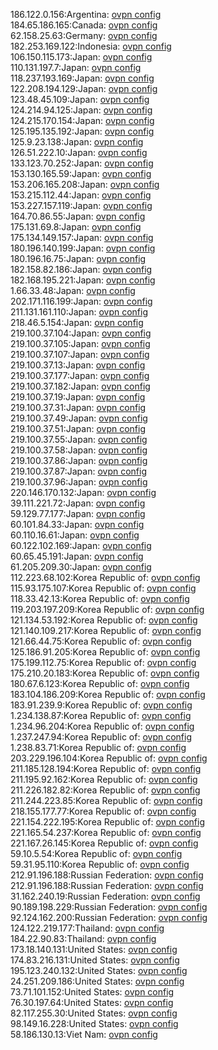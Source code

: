 186.122.0.156:Argentina: [ovpn config](vpn/186_122_0_156.ovpn)  
184.65.186.165:Canada: [ovpn config](vpn/184_65_186_165.ovpn)  
62.158.25.63:Germany: [ovpn config](vpn/62_158_25_63.ovpn)  
182.253.169.122:Indonesia: [ovpn config](vpn/182_253_169_122.ovpn)  
106.150.115.173:Japan: [ovpn config](vpn/106_150_115_173.ovpn)  
110.131.197.7:Japan: [ovpn config](vpn/110_131_197_7.ovpn)  
118.237.193.169:Japan: [ovpn config](vpn/118_237_193_169.ovpn)  
122.208.194.129:Japan: [ovpn config](vpn/122_208_194_129.ovpn)  
123.48.45.109:Japan: [ovpn config](vpn/123_48_45_109.ovpn)  
124.214.94.125:Japan: [ovpn config](vpn/124_214_94_125.ovpn)  
124.215.170.154:Japan: [ovpn config](vpn/124_215_170_154.ovpn)  
125.195.135.192:Japan: [ovpn config](vpn/125_195_135_192.ovpn)  
125.9.23.138:Japan: [ovpn config](vpn/125_9_23_138.ovpn)  
126.51.222.10:Japan: [ovpn config](vpn/126_51_222_10.ovpn)  
133.123.70.252:Japan: [ovpn config](vpn/133_123_70_252.ovpn)  
153.130.165.59:Japan: [ovpn config](vpn/153_130_165_59.ovpn)  
153.206.165.208:Japan: [ovpn config](vpn/153_206_165_208.ovpn)  
153.215.112.44:Japan: [ovpn config](vpn/153_215_112_44.ovpn)  
153.227.157.119:Japan: [ovpn config](vpn/153_227_157_119.ovpn)  
164.70.86.55:Japan: [ovpn config](vpn/164_70_86_55.ovpn)  
175.131.69.8:Japan: [ovpn config](vpn/175_131_69_8.ovpn)  
175.134.149.157:Japan: [ovpn config](vpn/175_134_149_157.ovpn)  
180.196.140.199:Japan: [ovpn config](vpn/180_196_140_199.ovpn)  
180.196.16.75:Japan: [ovpn config](vpn/180_196_16_75.ovpn)  
182.158.82.186:Japan: [ovpn config](vpn/182_158_82_186.ovpn)  
182.168.195.221:Japan: [ovpn config](vpn/182_168_195_221.ovpn)  
1.66.33.48:Japan: [ovpn config](vpn/1_66_33_48.ovpn)  
202.171.116.199:Japan: [ovpn config](vpn/202_171_116_199.ovpn)  
211.131.161.110:Japan: [ovpn config](vpn/211_131_161_110.ovpn)  
218.46.5.154:Japan: [ovpn config](vpn/218_46_5_154.ovpn)  
219.100.37.104:Japan: [ovpn config](vpn/219_100_37_104.ovpn)  
219.100.37.105:Japan: [ovpn config](vpn/219_100_37_105.ovpn)  
219.100.37.107:Japan: [ovpn config](vpn/219_100_37_107.ovpn)  
219.100.37.13:Japan: [ovpn config](vpn/219_100_37_13.ovpn)  
219.100.37.177:Japan: [ovpn config](vpn/219_100_37_177.ovpn)  
219.100.37.182:Japan: [ovpn config](vpn/219_100_37_182.ovpn)  
219.100.37.19:Japan: [ovpn config](vpn/219_100_37_19.ovpn)  
219.100.37.31:Japan: [ovpn config](vpn/219_100_37_31.ovpn)  
219.100.37.49:Japan: [ovpn config](vpn/219_100_37_49.ovpn)  
219.100.37.51:Japan: [ovpn config](vpn/219_100_37_51.ovpn)  
219.100.37.55:Japan: [ovpn config](vpn/219_100_37_55.ovpn)  
219.100.37.58:Japan: [ovpn config](vpn/219_100_37_58.ovpn)  
219.100.37.86:Japan: [ovpn config](vpn/219_100_37_86.ovpn)  
219.100.37.87:Japan: [ovpn config](vpn/219_100_37_87.ovpn)  
219.100.37.96:Japan: [ovpn config](vpn/219_100_37_96.ovpn)  
220.146.170.132:Japan: [ovpn config](vpn/220_146_170_132.ovpn)  
39.111.221.72:Japan: [ovpn config](vpn/39_111_221_72.ovpn)  
59.129.77.177:Japan: [ovpn config](vpn/59_129_77_177.ovpn)  
60.101.84.33:Japan: [ovpn config](vpn/60_101_84_33.ovpn)  
60.110.16.61:Japan: [ovpn config](vpn/60_110_16_61.ovpn)  
60.122.102.169:Japan: [ovpn config](vpn/60_122_102_169.ovpn)  
60.65.45.191:Japan: [ovpn config](vpn/60_65_45_191.ovpn)  
61.205.209.30:Japan: [ovpn config](vpn/61_205_209_30.ovpn)  
112.223.68.102:Korea Republic of: [ovpn config](vpn/112_223_68_102.ovpn)  
115.93.175.107:Korea Republic of: [ovpn config](vpn/115_93_175_107.ovpn)  
118.33.42.13:Korea Republic of: [ovpn config](vpn/118_33_42_13.ovpn)  
119.203.197.209:Korea Republic of: [ovpn config](vpn/119_203_197_209.ovpn)  
121.134.53.192:Korea Republic of: [ovpn config](vpn/121_134_53_192.ovpn)  
121.140.109.217:Korea Republic of: [ovpn config](vpn/121_140_109_217.ovpn)  
121.66.44.75:Korea Republic of: [ovpn config](vpn/121_66_44_75.ovpn)  
125.186.91.205:Korea Republic of: [ovpn config](vpn/125_186_91_205.ovpn)  
175.199.112.75:Korea Republic of: [ovpn config](vpn/175_199_112_75.ovpn)  
175.210.20.183:Korea Republic of: [ovpn config](vpn/175_210_20_183.ovpn)  
180.67.6.123:Korea Republic of: [ovpn config](vpn/180_67_6_123.ovpn)  
183.104.186.209:Korea Republic of: [ovpn config](vpn/183_104_186_209.ovpn)  
183.91.239.9:Korea Republic of: [ovpn config](vpn/183_91_239_9.ovpn)  
1.234.138.87:Korea Republic of: [ovpn config](vpn/1_234_138_87.ovpn)  
1.234.96.204:Korea Republic of: [ovpn config](vpn/1_234_96_204.ovpn)  
1.237.247.94:Korea Republic of: [ovpn config](vpn/1_237_247_94.ovpn)  
1.238.83.71:Korea Republic of: [ovpn config](vpn/1_238_83_71.ovpn)  
203.229.196.104:Korea Republic of: [ovpn config](vpn/203_229_196_104.ovpn)  
211.185.128.194:Korea Republic of: [ovpn config](vpn/211_185_128_194.ovpn)  
211.195.92.162:Korea Republic of: [ovpn config](vpn/211_195_92_162.ovpn)  
211.226.182.82:Korea Republic of: [ovpn config](vpn/211_226_182_82.ovpn)  
211.244.223.85:Korea Republic of: [ovpn config](vpn/211_244_223_85.ovpn)  
218.155.177.77:Korea Republic of: [ovpn config](vpn/218_155_177_77.ovpn)  
221.154.222.195:Korea Republic of: [ovpn config](vpn/221_154_222_195.ovpn)  
221.165.54.237:Korea Republic of: [ovpn config](vpn/221_165_54_237.ovpn)  
221.167.26.145:Korea Republic of: [ovpn config](vpn/221_167_26_145.ovpn)  
59.10.5.54:Korea Republic of: [ovpn config](vpn/59_10_5_54.ovpn)  
59.31.95.110:Korea Republic of: [ovpn config](vpn/59_31_95_110.ovpn)  
212.91.196.188:Russian Federation: [ovpn config](vpn/212_91_196_188.ovpn)  
212.91.196.188:Russian Federation: [ovpn config](vpn/212_91_196_188.ovpn)  
31.162.240.19:Russian Federation: [ovpn config](vpn/31_162_240_19.ovpn)  
90.189.198.229:Russian Federation: [ovpn config](vpn/90_189_198_229.ovpn)  
92.124.162.200:Russian Federation: [ovpn config](vpn/92_124_162_200.ovpn)  
124.122.219.177:Thailand: [ovpn config](vpn/124_122_219_177.ovpn)  
184.22.90.83:Thailand: [ovpn config](vpn/184_22_90_83.ovpn)  
173.18.140.131:United States: [ovpn config](vpn/173_18_140_131.ovpn)  
174.83.216.131:United States: [ovpn config](vpn/174_83_216_131.ovpn)  
195.123.240.132:United States: [ovpn config](vpn/195_123_240_132.ovpn)  
24.251.209.186:United States: [ovpn config](vpn/24_251_209_186.ovpn)  
73.71.101.152:United States: [ovpn config](vpn/73_71_101_152.ovpn)  
76.30.197.64:United States: [ovpn config](vpn/76_30_197_64.ovpn)  
82.117.255.30:United States: [ovpn config](vpn/82_117_255_30.ovpn)  
98.149.16.228:United States: [ovpn config](vpn/98_149_16_228.ovpn)  
58.186.130.13:Viet Nam: [ovpn config](vpn/58_186_130_13.ovpn)  
